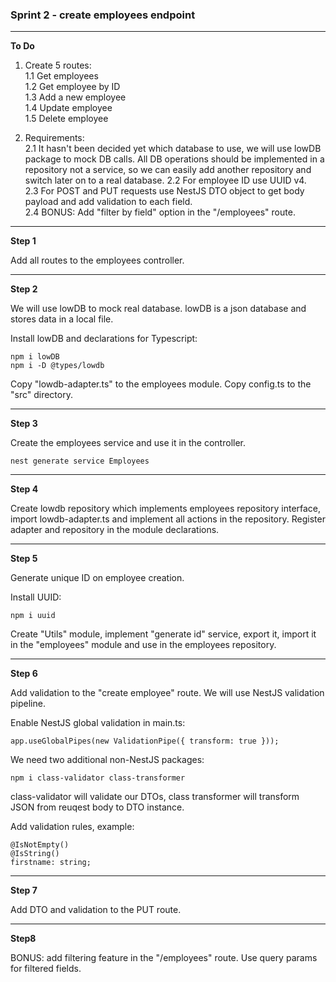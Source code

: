 ### Sprint 2 - create employees endpoint

---

**To Do**
1. Create 5 routes:  
1.1 Get employees  
1.2 Get employee by ID  
1.3 Add a new employee  
1.4 Update employee  
1.5 Delete employee
  
2. Requirements:  
2.1 It hasn't been decided yet which database to use, we will use lowDB package to mock DB calls. 
All DB operations should be implemented in a repository not a service, so we can easily add another 
repository and switch later on to a real database.
2.2 For employee ID use UUID v4.    
2.3 For POST and PUT requests use NestJS DTO object to get body payload and add validation to each field.   
2.4 BONUS: Add "filter by field" option in the "/employees" route.  

---

**Step 1**

Add all routes to the employees controller.

---

**Step 2**

We will use lowDB to mock real database. lowDB is a json database and stores data in a local file.

Install lowDB and declarations for Typescript:
```
npm i lowDB
npm i -D @types/lowdb
```

Copy "lowdb-adapter.ts" to the employees module. Copy config.ts to the "src" directory.

---

**Step 3**

Create the employees service and use it in the controller.

```
nest generate service Employees
```

---

**Step 4**

Create lowdb repository which implements employees repository interface, 
import lowdb-adapter.ts and implement all actions in the repository.
Register adapter and repository in the module declarations. 

---

**Step 5**

Generate unique ID on employee creation.

Install UUID:
```
npm i uuid
```

Create "Utils" module, implement "generate id" service, export it, 
import it in the "employees" module and use in the employees repository.

---

**Step 6**

Add validation to the "create employee" route. We will use NestJS validation pipeline.

Enable NestJS global validation in main.ts:
```
app.useGlobalPipes(new ValidationPipe({ transform: true }));
```

We need two additional non-NestJS packages:
```
npm i class-validator class-transformer
```

class-validator will validate our DTOs, class transformer will transform JSON from reuqest body to DTO instance.

Add validation rules, example:
```
@IsNotEmpty()
@IsString()
firstname: string;
```

---

**Step 7**

Add DTO and validation to the PUT route.

---

**Step8**

BONUS: add filtering feature in the "/employees" route. Use query params for filtered fields.
